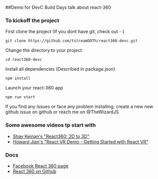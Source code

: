 ##Demo for DevC Build Days talk about react-360

### To kickoff the project

First clone the project (If you dont have git, check out - )

`git clone https://github.com/tstreamDOTh/react360-devc.git`

Change the directory to your project

`cd react360-devc`

Install all dependencies (Described in package.json)

`npm install`

Launch your react-360 app

`npm run start`

If you find any issues or face any problem installing, create a new new github issue on github or reach me on @TheWizardJS


### Some awesome videos tp start with

- [Shay Keinan's "React360: 2D to 3D"](https://www.youtube.com/watch?v=QKpHG294lf4)
- [Howard Jian's "React VR Demo - Getting Started with React VR"](https://www.youtube.com/watch?v=PnYhS4Ygs3s)


### Docs

- [Facebook React 360 page](https://facebook.github.io/react-360/)
- [React 360 on Github](https://github.com/facebook/react-360)
